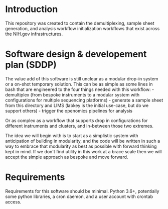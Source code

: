 # Introduction

This repository was created to contain the demultiplexing, sample sheet generation, and analysis workflow 
initialization workflows that exist across the NIH.gov infrastructures.

# Software design & developement plan (SDDP)

The value add of this software is still unclear as a modular drop-in system or a on-shot temporary solution. 
This can be as simple as some lines in bash that are engineered to
the four things needed with this workflow:
    - demultiplex (from bespoke instruments to a modular system with configurations for multiple sequencing platforms)
    - generate a sample sheet from this directory and LIMS (labkey is the initial use-case, but do we support others)
    - trigger the openomics pipelines for analysis

Or as complex as a workflow that supports drop in configurations for different instruments and clusters, and 
in-between those two extremes. 

The idea we will begin with is to start as a simplistic system with anticipation of building in modularity, and the code 
will be written in such a way to embrace that modularity as best as possible with forward thinking kept in mind. If we
don't find utility in this work at a brace scale then we will accept the simple approach as bespoke and move forward.

# Requirements

Requirements for this software should be minimal. Python 3.6+, potentially some python libraries, a cron daemon, and a 
user account with crontab access.